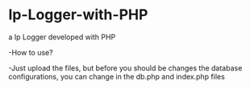 # Ip-Logger-with-PHP
a Ip Logger developed with PHP 

-How to use?

-Just upload the files, but before you should be changes the database configurations, you can change in the db.php and index.php files
